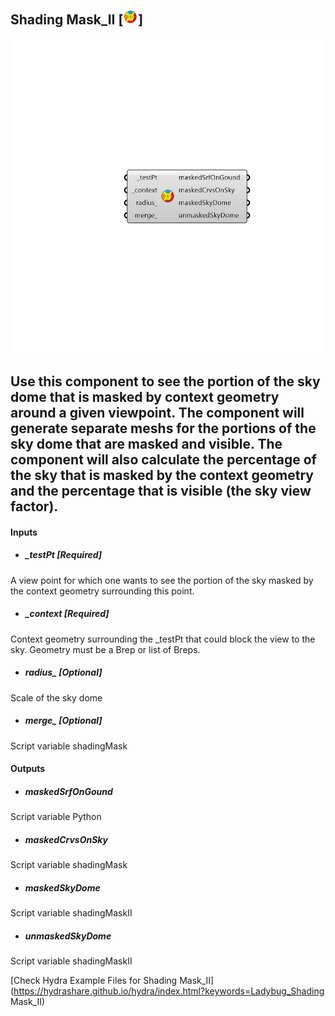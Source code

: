 ## Shading Mask_II [![](../../images/icons/Shading_Mask_II.png)]

![](../../images/components/Shading_Mask_II.png)

Use this component to see the portion of the sky dome that is masked by context geometry around a given viewpoint.
 The component will generate separate meshs for the portions of the sky dome that are masked and visible.
 The component will also calculate the percentage of the sky that is masked by the context geometry and the percentage that is visible (the sky view factor).
 -
 

#### Inputs
* ##### _testPt [Required]
A view point for which one wants to see the portion of the sky masked by the context geometry surrounding this point.
* ##### _context [Required]
Context geometry surrounding the _testPt that could block the view to the sky.  Geometry must be a Brep or list of Breps.
* ##### radius_ [Optional]
Scale of the sky dome
* ##### merge_ [Optional]
Script variable shadingMask

#### Outputs
* ##### maskedSrfOnGound
Script variable Python
* ##### maskedCrvsOnSky
Script variable shadingMask
* ##### maskedSkyDome
Script variable shadingMaskII
* ##### unmaskedSkyDome
Script variable shadingMaskII


[Check Hydra Example Files for Shading Mask_II](https://hydrashare.github.io/hydra/index.html?keywords=Ladybug_Shading Mask_II)